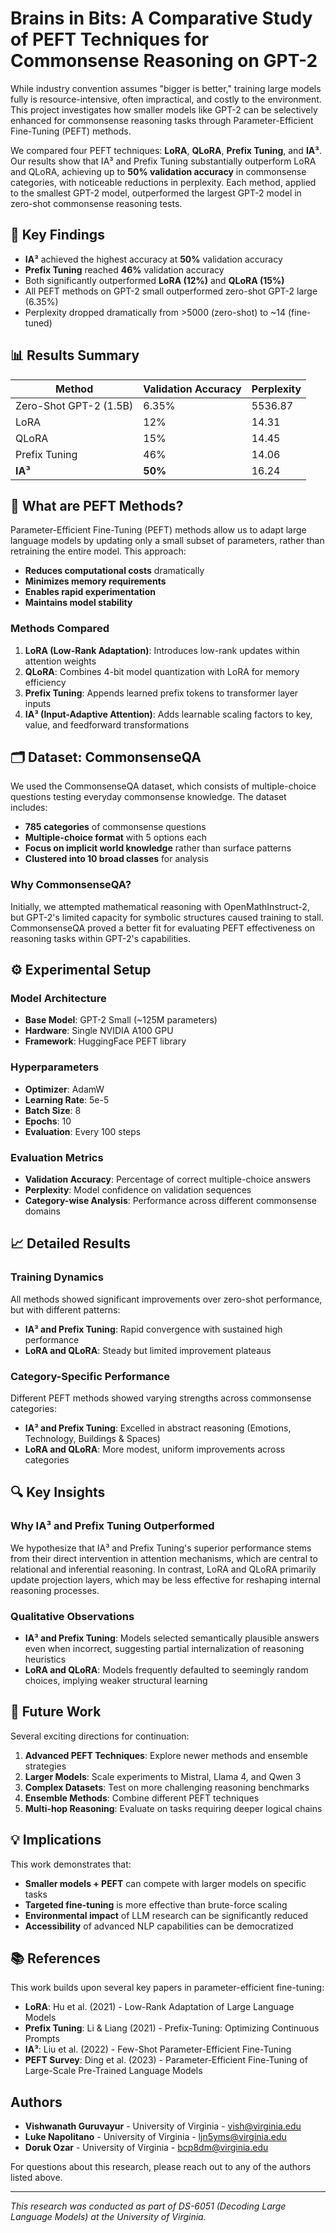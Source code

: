 # Brains in Bits: A Comparative Study of PEFT Techniques for Commonsense Reasoning on GPT-2

While industry convention assumes "bigger is better," training large models fully is resource-intensive, often impractical, and costly to the environment. This project investigates how smaller models like GPT-2 can be selectively enhanced for commonsense reasoning tasks through Parameter-Efficient Fine-Tuning (PEFT) methods.

We compared four PEFT techniques: **LoRA**, **QLoRA**, **Prefix Tuning**, and **IA³**. Our results show that IA³ and Prefix Tuning substantially outperform LoRA and QLoRA, achieving up to **50% validation accuracy** in commonsense categories, with noticeable reductions in perplexity. Each method, applied to the smallest GPT-2 model, outperformed the largest GPT-2 model in zero-shot commonsense reasoning tests.

## 🎯 Key Findings

- **IA³** achieved the highest accuracy at **50%** validation accuracy
- **Prefix Tuning** reached **46%** validation accuracy  
- Both significantly outperformed **LoRA (12%)** and **QLoRA (15%)**
- All PEFT methods on GPT-2 small outperformed zero-shot GPT-2 large (6.35%)
- Perplexity dropped dramatically from >5000 (zero-shot) to ~14 (fine-tuned)

## 📊 Results Summary

| Method | Validation Accuracy | Perplexity |
|--------|-------------------|------------|
| Zero-Shot GPT-2 (1.5B) | 6.35% | 5536.87 |
| LoRA | 12% | 14.31 |
| QLoRA | 15% | 14.45 |
| Prefix Tuning | 46% | 14.06 |
| **IA³** | **50%** | 16.24 |

## 🧠 What are PEFT Methods?

Parameter-Efficient Fine-Tuning (PEFT) methods allow us to adapt large language models by updating only a small subset of parameters, rather than retraining the entire model. This approach:

- **Reduces computational costs** dramatically
- **Minimizes memory requirements**
- **Enables rapid experimentation**
- **Maintains model stability**

### Methods Compared

1. **LoRA (Low-Rank Adaptation)**: Introduces low-rank updates within attention weights
2. **QLoRA**: Combines 4-bit model quantization with LoRA for memory efficiency
3. **Prefix Tuning**: Appends learned prefix tokens to transformer layer inputs
4. **IA³ (Input-Adaptive Attention)**: Adds learnable scaling factors to key, value, and feedforward transformations

## 🗂️ Dataset: CommonsenseQA

We used the CommonsenseQA dataset, which consists of multiple-choice questions testing everyday commonsense knowledge. The dataset includes:

- **785 categories** of commonsense questions
- **Multiple-choice format** with 5 options each
- **Focus on implicit world knowledge** rather than surface patterns
- **Clustered into 10 broad classes** for analysis

### Why CommonsenseQA?

Initially, we attempted mathematical reasoning with OpenMathInstruct-2, but GPT-2's limited capacity for symbolic structures caused training to stall. CommonsenseQA proved a better fit for evaluating PEFT effectiveness on reasoning tasks within GPT-2's capabilities.

## ⚙️ Experimental Setup

### Model Architecture
- **Base Model**: GPT-2 Small (~125M parameters)
- **Hardware**: Single NVIDIA A100 GPU
- **Framework**: HuggingFace PEFT library

### Hyperparameters
- **Optimizer**: AdamW
- **Learning Rate**: 5e-5
- **Batch Size**: 8
- **Epochs**: 10
- **Evaluation**: Every 100 steps

### Evaluation Metrics
- **Validation Accuracy**: Percentage of correct multiple-choice answers
- **Perplexity**: Model confidence on validation sequences
- **Category-wise Analysis**: Performance across different commonsense domains

## 📈 Detailed Results

### Training Dynamics
All methods showed significant improvements over zero-shot performance, but with different patterns:

- **IA³ and Prefix Tuning**: Rapid convergence with sustained high performance
- **LoRA and QLoRA**: Steady but limited improvement plateaus

### Category-Specific Performance
Different PEFT methods showed varying strengths across commonsense categories:

- **IA³ and Prefix Tuning**: Excelled in abstract reasoning (Emotions, Technology, Buildings & Spaces)
- **LoRA and QLoRA**: More modest, uniform improvements across categories

## 🔍 Key Insights

### Why IA³ and Prefix Tuning Outperformed

We hypothesize that IA³ and Prefix Tuning's superior performance stems from their direct intervention in attention mechanisms, which are central to relational and inferential reasoning. In contrast, LoRA and QLoRA primarily update projection layers, which may be less effective for reshaping internal reasoning processes.

### Qualitative Observations

- **IA³ and Prefix Tuning**: Models selected semantically plausible answers even when incorrect, suggesting partial internalization of reasoning heuristics
- **LoRA and QLoRA**: Models frequently defaulted to seemingly random choices, implying weaker structural learning

## 🚀 Future Work

Several exciting directions for continuation:

1. **Advanced PEFT Techniques**: Explore newer methods and ensemble strategies
2. **Larger Models**: Scale experiments to Mistral, Llama 4, and Qwen 3
3. **Complex Datasets**: Test on more challenging reasoning benchmarks
4. **Ensemble Methods**: Combine different PEFT techniques
5. **Multi-hop Reasoning**: Evaluate on tasks requiring deeper logical chains

## 💡 Implications

This work demonstrates that:

- **Smaller models + PEFT** can compete with larger models on specific tasks
- **Targeted fine-tuning** is more effective than brute-force scaling
- **Environmental impact** of LLM research can be significantly reduced
- **Accessibility** of advanced NLP capabilities can be democratized
<!-- 
## 🛠️ Getting Started

### Prerequisites
```bash
pip install transformers
pip install peft
pip install torch
pip install datasets
```

### Basic Usage
```python
from transformers import GPT2LMHeadModel, GPT2Tokenizer
from peft import get_peft_model, IA3Config

# Load base model
model = GPT2LMHeadModel.from_pretrained("gpt2")
tokenizer = GPT2Tokenizer.from_pretrained("gpt2")

# Apply IA³ configuration
peft_config = IA3Config(task_type="CAUSAL_LM")
model = get_peft_model(model, peft_config)

# Your training loop here...
``` -->

## 📚 References

This work builds upon several key papers in parameter-efficient fine-tuning:

- **LoRA**: Hu et al. (2021) - Low-Rank Adaptation of Large Language Models
- **Prefix Tuning**: Li & Liang (2021) - Prefix-Tuning: Optimizing Continuous Prompts
- **IA³**: Liu et al. (2022) - Few-Shot Parameter-Efficient Fine-Tuning
- **PEFT Survey**: Ding et al. (2023) - Parameter-Efficient Fine-Tuning of Large-Scale Pre-Trained Language Models

## Authors
- **Vishwanath Guruvayur** - University of Virginia - vish@virginia.edu
- **Luke Napolitano** - University of Virginia - ljn5yms@virginia.edu  
- **Doruk Ozar** - University of Virginia - bcp8dm@virginia.edu

For questions about this research, please reach out to any of the authors listed above.

---

*This research was conducted as part of DS-6051 (Decoding Large Language Models) at the University of Virginia.*